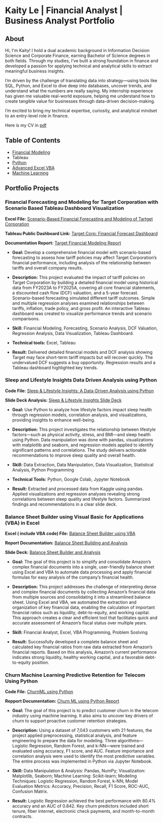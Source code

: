 # Kaity Le | Financial Analyst | Business Analyst Portfolio
## About
Hi, I'm Kaity! I hold a dual academic background in Information Decision Science and Corporate Finance, earning Bachelor of Science degrees in both fields. Through my studies, I’ve built a strong foundation in finance and developed a passion for applying technical and analytical skills to extract meaningful business insights.

I’m driven by the challenge of translating data into strategy—using tools like SQL, Python, and Excel to dive deep into databases, uncover trends, and understand what the numbers are really saying. My internship experience has given me valuable real-world exposure, helping me understand how to create tangible value for businesses through data-driven decision-making.

I’m excited to bring my technical expertise, curiosity, and analytical mindset to an entry-level role in finance. 

Here is my CV in [pdf](https://github.com/Kaityle/Financial-Analyst-Data-Analyst-Portfolio/blob/d5e3d8c621f50d691f0ca1d6916086e074c7ccbb/Ngoc%20Ngan%20Ha%20Le%20resume.pdf)

## Table of Contents
- [Financial Modeling](https://github.com/Kaityle/Financial-Analyst-Data-Analyst-Portfolio/blob/main/README.md#financial-forecasting-and-modeling-for-target-corporation-with-scenario-based-tableau-dashboard-visualization)
- Tableau
- [Python](https://github.com/Kaityle/Financial-Analyst-Data-Analyst-Portfolio/blob/main/README.md#sleep-and-lifestyle-insights-data-driven-analysis-using-Python)
- [Advanced Excel VBA](https://github.com/Kaityle/Financial-Analyst-Data-Analyst-Portfolio/blob/main/README.md#balance-sheet-builder-using-visual-basic-for-applications-(VBA)-in-excel)
- [Machine Learning](https://github.com/Kaityle/Financial-Analyst-Data-Analyst-Portfolio/blob/main/README.md#churn-machine-learning-predictive-retention-for-telecom-using-python)

## Portfolio Projects

### Financial Forecasting and Modeling for Target Corporation with Scenario Based Tableau Dashboard Visualization
**Excel File:** [Scenario-Based Financial Forecasting and Modeling of Tartget Corporation](https://github.com/Kaityle/Financial-Analyst-Data-Analyst-Portfolio/blob/1d8aaa787351b97cbcee98d90686963cffaa0602/Target%20Financial%20Modeling.xlsx)

**Tableau Public Dashboard Link:** [Target Corp: Financial Forecast Dashboard](https://public.tableau.com/views/TableauProject_17489193825120/Dashboard1?:language=en-US&publish=yes&:sid=&:redirect=auth&:display_count=n&:origin=viz_share_link)

**Documentation Report:** [Target Financial Modeling Report](https://github.com/Kaityle/Financial-Analyst-Data-Analyst-Portfolio/blob/8d1a18780727d61f669f61a8e4b21473eb5c03b9/Target's%20Financial%20Modeling.pdf) 

- **Goal:**  Develop a comprehensive financial model with scenario-based forecasting to assess how tariff policies may affect Target Corporation’s financial performance, including analysis of the relationship between tariffs and overall company results.

- **Description:** This project evaluated the impact of tariff policies on Target Corporation by building a detailed financial model using historical data from FY2023A to FY2025A, covering all core financial statements, a discounted cash flow (DCF) valuation, and a 5-year forecast. Scenario-based forecasting simulated different tariff outcomes. Simple and multiple regression analyses examined relationships between tariffs, inflation, trade policy, and gross profit. An interactive Tableau dashboard was created to visualize performance trends and scenario comparisons.

- **Skill:** Financial Modeling, Forecasting, Scenario Analysis, DCF Valuation, Regression Analysis, Data Visualization, Tableau Dashboard. 

- **Technical tools:** Excel, Tableau

- **Result:** Delivered detailed financial models and DCF analysis showing Target may face short-term tariff impacts but will recover quickly. The undervalued DCF suggests a buy opportunity. Regression results and a Tableau dashboard highlighted key trends.

 ### Sleep and Lifestyle Insights Data Driven Analysis using Python
 **Code File:** [Sleep & Lifestyle Insights: A Data-Driven Analysis using Python](https://github.com/Kaityle/Financial-Analyst-Data-Analyst-Portfolio/blob/918a283e01b634252902f9460dcdf38babf3956f/Sleep%20%26%20Lifestyle%20Analysis.ipynb)

 **Slide Deck Analysis:** [Sleep & Lifestyle Insights Slide Deck](https://github.com/Kaityle/Financial-Analyst-Data-Analyst-Portfolio/blob/9fe3c6b3e335571f8dfae1566fbd715cbe7dd7b8/Sleep%20%26%20Lifestyle%20Insights%20Slide%20Deck.pdf)

- **Goal:** Use Python to analyze how lifestyle factors impact sleep health through regression models, correlation analysis, and visualizations, providing insights to enhance well-being.

- **Description:** This project investigates the relationship between lifestyle factors—such as physical activity, stress, and BMI—and sleep health using Python. Data manipulation was done with pandas, visualizations with matplotlib and seaborn, and regression models applied to identify significant patterns and correlations. The study delivers actionable recommendations to improve sleep quality and overall health.

- **Skill:** Data Extraction, Data Manipulation, Data Visualization, Statistical Analysis, Python Programming

- **Technical Tools:** Python, Google Colab, Jypyter Notebook

- **Result:** Extracted and processed data from Kaggle using pandas. Applied visualizations and regression analyses revealing strong correlations between sleep quality and lifestyle factors. Summarized findings and recommendations in a clear slide deck.

### Balance Sheet Builder using Visual Basic for Applications (VBA) in Excel
**Excel ( include VBA code) File:** [Balance Sheet Builder using VBA](https://github.com/Kaityle/Financial-Analyst-Data-Analyst-Portfolio/blob/237fc48e51b5e46091dabfed2e191b60c97bc53d/Balance%20Sheet%20Builder%20using%20VBA.xlsm)

**Report Documentation:** [Balance Sheet Building and Analysis](https://github.com/Kaityle/Financial-Analyst-Data-Analyst-Portfolio/blob/288e0f5423c0822b8cbf7ed0f8934818a982fd41/Balance%20Sheet%20Builders%20using%20VBA%20Project%20Report.pdf)

**Slide Deck:** [Balance Sheet Builder and Analysis](https://github.com/Kaityle/Financial-Analyst-Data-Analyst-Portfolio/blob/f9052cdca84df44d8553f1193686aa86e464163a/Balance%20Sheet%20Builder%20Project%20Presentation.pdf)

- **Goal:** The goal of this project is to simplify and consolidate Amazon’s complex financial documents into a single, user-friendly balance sheet using Excel and VBA to automate data processing and apply financial formulas for easy analysis of the company’s financial health.

- **Description:** This project addresses the challenge of interpreting dense and complex financial documents by collecting Amazon’s financial data from multiple sources and consolidating it into a streamlined balance sheet. Using Excel and VBA, we automated the extraction and organization of key financial data, enabling the calculation of important financial ratios such as liquidity, debt-to-equity, and working capital. This approach creates a clear and efficient tool that facilitates quick and accurate assessment of Amazon’s fiscal status over multiple years.

- **Skill:** Financial Analyst, Excel, VBA Programming, Problem Soslving

- **Result:** Successfully developed a complete balance sheet and calculated key financial ratios from raw data extracted from Amazon’s financial reports. Based on this analysis, Amazon’s current performance indicates strong liquidity, healthy working capital, and a favorable debt-to-equity position.

### Churn Machine Learning Predictive Retention for Telecom Using Python
**Code File:** [ChurnML using Python](https://github.com/Kaityle/Financial-Analyst-Data-Analyst-Portfolio/blob/444103bd9b3fea0a5e11606cf90dede5fa3df74b/Churn%20Machine%20Learning%20using%20Python.ipynb)

**Repport Documentation:** [Churn ML using Python Report](https://github.com/Kaityle/Financial-Analyst-Data-Analyst-Portfolio/blob/78b59e9d36fc7162e1b1b2f7d15fca3d661c998e/ChurnML%20using%20Python%20Report.pdf)

- **Goal:** The goal of this project is to predict customer churn in the telecom industry using machine learning. It also aims to uncover key drivers of churn to support proactive customer retention strategies.

- **Description:** Using a dataset of 7,043 customers with 21 features, the project applied preprocessing, statistical analysis, and feature engineering to prepare the data for modeling. Three algorithms—Logistic Regression, Random Forest, and k-NN—were trained and evaluated using accuracy, F1 score, and AUC. Feature importance and correlation analysis were used to identify the most predictive variables. The entire process was implemented in Python via Jupyter Notebook.

- **Skill:** Data Manipulation & Analysis: Pandas, NumPy; Visualization: Matplotlib, Seaborn; Machine Learning: Scikit-learn; Modeling Techniques: Logistic Regression, Random Forest, k-NN; Model Evaluation Metrics: Accuracy, Precision, Recall, F1 Score, ROC-AUC, Confusion Matrix.

- **Result:** Logistic Regression achieved the best performance with 80.4% accuracy and an AUC of 0.842. Key churn predictors included short tenure, fiber internet, electronic check payments, and month-to-month contracts.
























 









